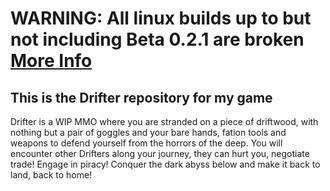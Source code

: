 # WARNING: All linux builds up to but not including Beta 0.2.1 are broken <a href="https://github.com/VolatileCobra77/Drifter/wiki/More-Info#executables">More Info</a>
## This is the Drifter repository for my game

Drifter is a WIP MMO where you are stranded on a piece of driftwood, with nothing but a pair of goggles and your bare hands, fation tools and weapons to defend yourself from the horrors of the deep. 
You will encounter other Drifters along your journey, they can hurt you, negotiate trade! 
Engage in piracy! 
Conquer the dark abyss below and make it back to land, back to home!
